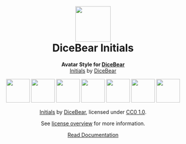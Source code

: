 <h1 align="center"><img src="https://www.dicebear.com/logo-readme.svg" width="96" /> <br />DiceBear Initials</h1>
<p align="center">
  <strong>Avatar Style for <a href="https://www.dicebear.com/">DiceBear</a></strong><br />
  <a href="https://www.dicebear.com">Initials</a> by <a href="https://www.dicebear.com">DiceBear</a>
</p>

<p align="center">
  <img src="https://api.dicebear.com/6.x/initials/svg?seed=Mimi" width="64" />
  <img src="https://api.dicebear.com/6.x/initials/svg?seed=Sasha" width="64" />
  <img src="https://api.dicebear.com/6.x/initials/svg?seed=Lilly" width="64" />
  <img src="https://api.dicebear.com/6.x/initials/svg?seed=Tigger" width="64" />
  <img src="https://api.dicebear.com/6.x/initials/svg?seed=Bella" width="64" />
  <img src="https://api.dicebear.com/6.x/initials/svg?seed=Zoe" width="64" />
  <img src="https://api.dicebear.com/6.x/initials/svg?seed=Kitty" width="64" />
</p>

<p align="center">
  <a href="https://www.dicebear.com">Initials</a> by
  <a href="https://www.dicebear.com">DiceBear</a>, licensed under
  <a href="https://creativecommons.org/publicdomain/zero/1.0/">CC0 1.0</a>.
</p>
<p align="center">
  See <a href="https://www.dicebear.com/licenses">license overview</a> for more information.
</p>

<p align="center">
  <a href="https://www.dicebear.com/styles/initials">
    Read Documentation
  </a>
</p>
